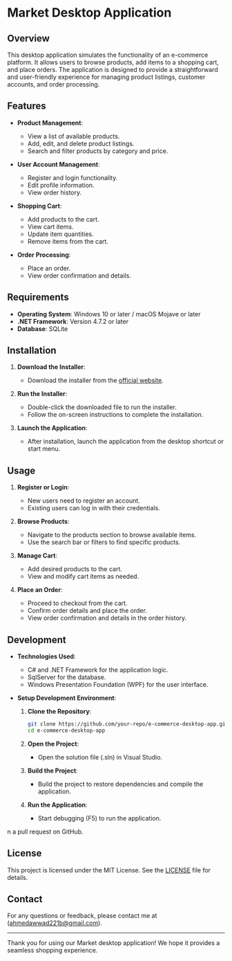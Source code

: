 # Market Desktop Application

## Overview
This desktop application simulates the functionality of an e-commerce platform. It allows users to browse products, add items to a shopping cart, and place orders. The application is designed to provide a straightforward and user-friendly experience for managing product listings, customer accounts, and order processing.

## Features
- **Product Management**: 
  - View a list of available products.
  - Add, edit, and delete product listings.
  - Search and filter products by category and price.

- **User Account Management**: 
  - Register and login functionality.
  - Edit profile information.
  - View order history.

- **Shopping Cart**: 
  - Add products to the cart.
  - View cart items.
  - Update item quantities.
  - Remove items from the cart.

- **Order Processing**: 
  - Place an order.
  - View order confirmation and details.

## Requirements
- **Operating System**: Windows 10 or later / macOS Mojave or later
- **.NET Framework**: Version 4.7.2 or later
- **Database**: SQLite

## Installation
1. **Download the Installer**:
   - Download the installer from the [official website](#).

2. **Run the Installer**:
   - Double-click the downloaded file to run the installer.
   - Follow the on-screen instructions to complete the installation.

3. **Launch the Application**:
   - After installation, launch the application from the desktop shortcut or start menu.

## Usage
1. **Register or Login**:
   - New users need to register an account.
   - Existing users can log in with their credentials.

2. **Browse Products**:
   - Navigate to the products section to browse available items.
   - Use the search bar or filters to find specific products.

3. **Manage Cart**:
   - Add desired products to the cart.
   - View and modify cart items as needed.

4. **Place an Order**:
   - Proceed to checkout from the cart.
   - Confirm order details and place the order.
   - View order confirmation and details in the order history.

## Development
- **Technologies Used**:
  - C# and .NET Framework for the application logic.
  - SqlServer for the database.
  - Windows Presentation Foundation (WPF) for the user interface.

- **Setup Development Environment**:
  1. **Clone the Repository**:
     ```sh
     git clone https://github.com/your-repo/e-commerce-desktop-app.git
     cd e-commerce-desktop-app
     ```

  2. **Open the Project**:
     - Open the solution file (.sln) in Visual Studio.

  3. **Build the Project**:
     - Build the project to restore dependencies and compile the application.

  4. **Run the Application**:
     - Start debugging (F5) to run the application.

n a pull request on GitHub.

## License
This project is licensed under the MIT License. See the [LICENSE](LICENSE) file for details.

## Contact
For any questions or feedback, please contact me at (ahmedawwad221b@gmail.com).

---

Thank you for using our Market desktop application! We hope it provides a seamless shopping experience.
